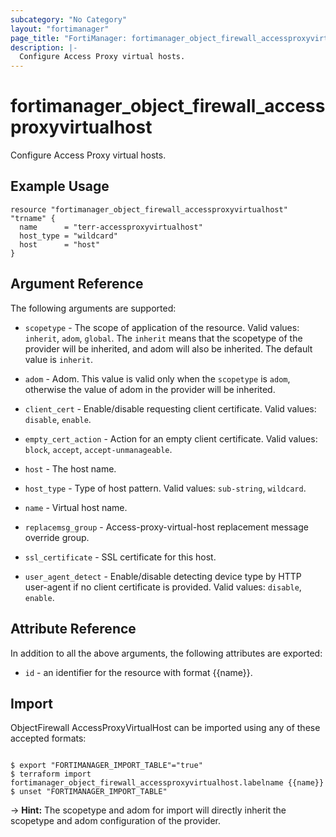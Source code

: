 ```yaml
---
subcategory: "No Category"
layout: "fortimanager"
page_title: "FortiManager: fortimanager_object_firewall_accessproxyvirtualhost"
description: |-
  Configure Access Proxy virtual hosts.
---
```


# fortimanager_object_firewall_accessproxyvirtualhost
Configure Access Proxy virtual hosts.

## Example Usage

```hcl
resource "fortimanager_object_firewall_accessproxyvirtualhost" "trname" {
  name      = "terr-accessproxyvirtualhost"
  host_type = "wildcard"
  host      = "host"
}
```

## Argument Reference


The following arguments are supported:

* `scopetype` - The scope of application of the resource. Valid values: `inherit`, `adom`, `global`. The `inherit` means that the scopetype of the provider will be inherited, and adom will also be inherited. The default value is `inherit`.
* `adom` - Adom. This value is valid only when the `scopetype` is `adom`, otherwise the value of adom in the provider will be inherited.

* `client_cert` - Enable/disable requesting client certificate. Valid values: `disable`, `enable`.

* `empty_cert_action` - Action for an empty client certificate. Valid values: `block`, `accept`, `accept-unmanageable`.

* `host` - The host name.
* `host_type` - Type of host pattern. Valid values: `sub-string`, `wildcard`.

* `name` - Virtual host name.
* `replacemsg_group` - Access-proxy-virtual-host replacement message override group.
* `ssl_certificate` - SSL certificate for this host.
* `user_agent_detect` - Enable/disable detecting device type by HTTP user-agent if no client certificate is provided. Valid values: `disable`, `enable`.



## Attribute Reference

In addition to all the above arguments, the following attributes are exported:
* `id` - an identifier for the resource with format {{name}}.

## Import

ObjectFirewall AccessProxyVirtualHost can be imported using any of these accepted formats:
```

$ export "FORTIMANAGER_IMPORT_TABLE"="true"
$ terraform import fortimanager_object_firewall_accessproxyvirtualhost.labelname {{name}}
$ unset "FORTIMANAGER_IMPORT_TABLE"
```
-> **Hint:** The scopetype and adom for import will directly inherit the scopetype and adom configuration of the provider.
